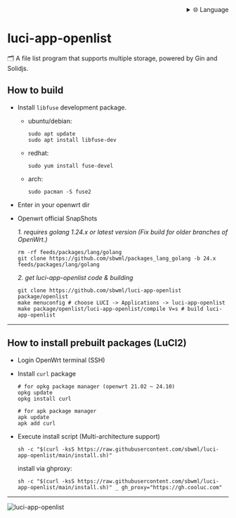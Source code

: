 
<div align="right">
  <details>
    <summary >🌐 Language</summary>
    <div>
      <div align="right">
        <p><a href="https://openaitx.github.io/view.html?user=sbwml&project=luci-app-openlist&lang=en">English</a></p>
        <p><a href="https://openaitx.github.io/view.html?user=sbwml&project=luci-app-openlist&lang=zh-CN">简体中文</a></p>
        <p><a href="https://openaitx.github.io/view.html?user=sbwml&project=luci-app-openlist&lang=zh-TW">繁體中文</a></p>
        <p><a href="https://openaitx.github.io/view.html?user=sbwml&project=luci-app-openlist&lang=ja">日本語</a></p>
        <p><a href="https://openaitx.github.io/view.html?user=sbwml&project=luci-app-openlist&lang=ko">한국어</a></p>
        <p><a href="https://openaitx.github.io/view.html?user=sbwml&project=luci-app-openlist&lang=hi">हिन्दी</a></p>
        <p><a href="https://openaitx.github.io/view.html?user=sbwml&project=luci-app-openlist&lang=th">ไทย</a></p>
        <p><a href="https://openaitx.github.io/view.html?user=sbwml&project=luci-app-openlist&lang=fr">Français</a></p>
        <p><a href="https://openaitx.github.io/view.html?user=sbwml&project=luci-app-openlist&lang=de">Deutsch</a></p>
        <p><a href="https://openaitx.github.io/view.html?user=sbwml&project=luci-app-openlist&lang=es">Español</a></p>
        <p><a href="https://openaitx.github.io/view.html?user=sbwml&project=luci-app-openlist&lang=it">Itapano</a></p>
        <p><a href="https://openaitx.github.io/view.html?user=sbwml&project=luci-app-openlist&lang=ru">Русский</a></p>
        <p><a href="https://openaitx.github.io/view.html?user=sbwml&project=luci-app-openlist&lang=pt">Português</a></p>
        <p><a href="https://openaitx.github.io/view.html?user=sbwml&project=luci-app-openlist&lang=nl">Nederlands</a></p>
        <p><a href="https://openaitx.github.io/view.html?user=sbwml&project=luci-app-openlist&lang=pl">Polski</a></p>
        <p><a href="https://openaitx.github.io/view.html?user=sbwml&project=luci-app-openlist&lang=ar">العربية</a></p>
        <p><a href="https://openaitx.github.io/view.html?user=sbwml&project=luci-app-openlist&lang=fa">فارسی</a></p>
        <p><a href="https://openaitx.github.io/view.html?user=sbwml&project=luci-app-openlist&lang=tr">Türkçe</a></p>
        <p><a href="https://openaitx.github.io/view.html?user=sbwml&project=luci-app-openlist&lang=vi">Tiếng Việt</a></p>
        <p><a href="https://openaitx.github.io/view.html?user=sbwml&project=luci-app-openlist&lang=id">Bahasa Indonesia</a></p>
      </div>
    </div>
  </details>
</div>

# luci-app-openlist

🗂️ A file list program that supports multiple storage, powered by Gin and Solidjs.

## How to build

- Install `libfuse` development package.

  - ubuntu/debian:
    ```shell
    sudo apt update
    sudo apt install libfuse-dev
    ```

  - redhat:
    ```shell
    sudo yum install fuse-devel
    ```

  - arch:
    ```shell
    sudo pacman -S fuse2
    ```

- Enter in your openwrt dir

- Openwrt official SnapShots

  *1. requires golang 1.24.x or latest version (Fix build for older branches of OpenWrt.)*
  ```shell
  rm -rf feeds/packages/lang/golang
  git clone https://github.com/sbwml/packages_lang_golang -b 24.x feeds/packages/lang/golang
  ```

  *2. get luci-app-openlist code & building*
  ```shell
  git clone https://github.com/sbwml/luci-app-openlist package/openlist
  make menuconfig # choose LUCI -> Applications -> luci-app-openlist
  make package/openlist/luci-app-openlist/compile V=s # build luci-app-openlist
  ```

--------------

## How to install prebuilt packages (LuCI2)

- Login OpenWrt terminal (SSH)

- Install `curl` package
  ```shell
  # for opkg package manager (openwrt 21.02 ~ 24.10)
  opkg update
  opkg install curl
  
  # for apk package manager
  apk update
  apk add curl
  ```

- Execute install script (Multi-architecture support)
  ```shell
  sh -c "$(curl -ksS https://raw.githubusercontent.com/sbwml/luci-app-openlist/main/install.sh)"
  ```

  install via ghproxy:
  ```shell
  sh -c "$(curl -ksS https://raw.githubusercontent.com/sbwml/luci-app-openlist/main/install.sh)" _ gh_proxy="https://gh.cooluc.com"
  ```

--------------

![luci-app-openlist](https://github.com/user-attachments/assets/50d8ee3a-e589-4285-922a-40c82f96b9f5)
